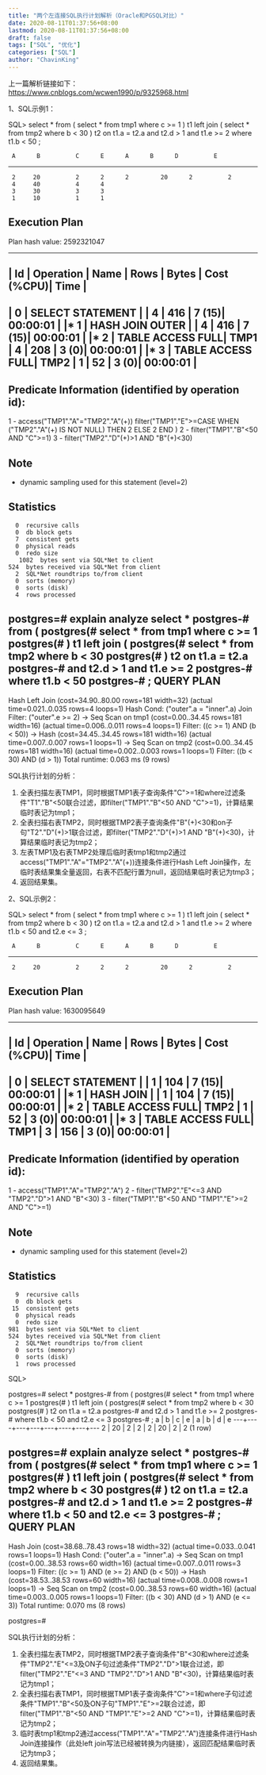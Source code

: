 ```yaml
---
title: "两个左连接SQL执行计划解析（Oracle和PGSQL对比）"
date: 2020-08-11T01:37:56+08:00
lastmod: 2020-08-11T01:37:56+08:00
draft: false
tags: ["SQL", "优化"]
categories: ["SQL"]
author: "ChavinKing"
---
```




上一篇解析链接如下：
https://www.cnblogs.com/wcwen1990/p/9325968.html

1、SQL示例1：

SQL> select * 
from (
select * from tmp1 where c >= 1
) t1 left join (
select * from tmp2 where b < 30
) t2 on t1.a = t2.a 
and t2.d > 1 and t1.e >= 2 
where t1.b < 50 
;

	 A	    B	       C	  E	     A		B	   D	      E
---------- ---------- ---------- ---------- ---------- ---------- ---------- ----------
	 2	   20	       2	  2	     2	       20	   2	      2
	 4	   40	       4	  4
	 3	   30	       3	  3
	 1	   10	       1	  1


Execution Plan
----------------------------------------------------------
Plan hash value: 2592321047

---------------------------------------------------------------------------
| Id  | Operation	   | Name | Rows  | Bytes | Cost (%CPU)| Time	  |
---------------------------------------------------------------------------
|   0 | SELECT STATEMENT   |	  |	4 |   416 |	7  (15)| 00:00:01 |
|*  1 |  HASH JOIN OUTER   |	  |	4 |   416 |	7  (15)| 00:00:01 |
|*  2 |   TABLE ACCESS FULL| TMP1 |	4 |   208 |	3   (0)| 00:00:01 |
|*  3 |   TABLE ACCESS FULL| TMP2 |	1 |    52 |	3   (0)| 00:00:01 |
---------------------------------------------------------------------------

Predicate Information (identified by operation id):
---------------------------------------------------

   1 - access("TMP1"."A"="TMP2"."A"(+))
       filter("TMP1"."E">=CASE	WHEN ("TMP2"."A"(+) IS NOT NULL) THEN 2
	      ELSE 2 END )
   2 - filter("TMP1"."B"<50 AND "C">=1)
   3 - filter("TMP2"."D"(+)>1 AND "B"(+)<30)

Note
-----
   - dynamic sampling used for this statement (level=2)


Statistics
----------------------------------------------------------
	  0  recursive calls
	  0  db block gets
	  7  consistent gets
	  0  physical reads
	  0  redo size
	   1082  bytes sent via SQL*Net to client
	524  bytes received via SQL*Net from client
	  2  SQL*Net roundtrips to/from client
	  0  sorts (memory)
	  0  sorts (disk)
	  4  rows processed


postgres=# explain analyze select * 
postgres-# from (
postgres(# select * from tmp1 where c >= 1
postgres(# ) t1 left join (
postgres(# select * from tmp2 where b < 30
postgres(# ) t2 on t1.a = t2.a 
postgres-# and t2.d > 1 and t1.e >= 2 
postgres-# where t1.b < 50 
postgres-# ;
                                                  QUERY PLAN                                                  
--------------------------------------------------------------------------------------------------------------
 Hash Left Join  (cost=34.90..80.00 rows=181 width=32) (actual time=0.021..0.035 rows=4 loops=1)
   Hash Cond: ("outer".a = "inner".a)
   Join Filter: ("outer".e >= 2)
   ->  Seq Scan on tmp1  (cost=0.00..34.45 rows=181 width=16) (actual time=0.006..0.011 rows=4 loops=1)
         Filter: ((c >= 1) AND (b < 50))
   ->  Hash  (cost=34.45..34.45 rows=181 width=16) (actual time=0.007..0.007 rows=1 loops=1)
         ->  Seq Scan on tmp2  (cost=0.00..34.45 rows=181 width=16) (actual time=0.002..0.003 rows=1 loops=1)
               Filter: ((b < 30) AND (d > 1))
 Total runtime: 0.063 ms
(9 rows)


SQL执行计划的分析：

1) 全表扫描左表TMP1，同时根据TMP1表子查询条件"C">=1和where过滤条件"T1"."B"<50联合过滤，即filter("TMP1"."B"<50 AND "C">=1)，计算结果临时表记为tmp1；
2) 全表扫描右表TMP2，同时根据TMP2表子查询条件"B"(+)<30和on子句"T2"."D"(+)>1联合过滤，即filter("TMP2"."D"(+)>1 AND "B"(+)<30)，计算结果临时表记为tmp2；
3) 左表TMP1及右表TMP2处理后临时表tmp1和tmp2通过access("TMP1"."A"="TMP2"."A"(+))连接条件进行Hash Left Join操作，左临时表结果集全量返回，右表不匹配行置为null，返回结果临时表记为tmp3；
4) 返回结果集。


2、SQL示例2：

SQL> select * 
from (
select * from tmp1 where c >= 1
) t1 left join (
select * from tmp2 where b < 30
) t2 on t1.a = t2.a 
and t2.d > 1 and t1.e >= 2 
where t1.b < 50 and t2.e <= 3 
;

	 A	    B	       C	  E	     A		B	   D	      E
---------- ---------- ---------- ---------- ---------- ---------- ---------- ----------
	 2	   20	       2	  2	     2	       20	   2	      2


Execution Plan
----------------------------------------------------------
Plan hash value: 1630095649

---------------------------------------------------------------------------
| Id  | Operation	   | Name | Rows  | Bytes | Cost (%CPU)| Time	  |
---------------------------------------------------------------------------
|   0 | SELECT STATEMENT   |	  |	1 |   104 |	7  (15)| 00:00:01 |
|*  1 |  HASH JOIN	   |	  |	1 |   104 |	7  (15)| 00:00:01 |
|*  2 |   TABLE ACCESS FULL| TMP2 |	1 |    52 |	3   (0)| 00:00:01 |
|*  3 |   TABLE ACCESS FULL| TMP1 |	3 |   156 |	3   (0)| 00:00:01 |
---------------------------------------------------------------------------

Predicate Information (identified by operation id):
---------------------------------------------------

   1 - access("TMP1"."A"="TMP2"."A")
   2 - filter("TMP2"."E"<=3 AND "TMP2"."D">1 AND "B"<30)
   3 - filter("TMP1"."B"<50 AND "TMP1"."E">=2 AND "C">=1)

Note
-----
   - dynamic sampling used for this statement (level=2)


Statistics
----------------------------------------------------------
	  9  recursive calls
	  0  db block gets
	 15  consistent gets
	  0  physical reads
	  0  redo size
	981  bytes sent via SQL*Net to client
	524  bytes received via SQL*Net from client
	  2  SQL*Net roundtrips to/from client
	  0  sorts (memory)
	  0  sorts (disk)
	  1  rows processed

SQL> 


postgres=# select * 
postgres-# from (
postgres(# select * from tmp1 where c >= 1
postgres(# ) t1 left join (
postgres(# select * from tmp2 where b < 30
postgres(# ) t2 on t1.a = t2.a 
postgres-# and t2.d > 1 and t1.e >= 2 
postgres-# where t1.b < 50 and t2.e <= 3 
postgres-# ;
 a | b  | c | e | a | b  | d | e 
---+----+---+---+---+----+---+---
 2 | 20 | 2 | 2 | 2 | 20 | 2 | 2
(1 row)

postgres=# explain analyze select * 
postgres-# from (
postgres(# select * from tmp1 where c >= 1
postgres(# ) t1 left join (
postgres(# select * from tmp2 where b < 30
postgres(# ) t2 on t1.a = t2.a 
postgres-# and t2.d > 1 and t1.e >= 2 
postgres-# where t1.b < 50 and t2.e <= 3 
postgres-# ;
                                                 QUERY PLAN                                                  
-------------------------------------------------------------------------------------------------------------
 Hash Join  (cost=38.68..78.43 rows=18 width=32) (actual time=0.033..0.041 rows=1 loops=1)
   Hash Cond: ("outer".a = "inner".a)
   ->  Seq Scan on tmp1  (cost=0.00..38.53 rows=60 width=16) (actual time=0.007..0.011 rows=3 loops=1)
         Filter: ((c >= 1) AND (e >= 2) AND (b < 50))
   ->  Hash  (cost=38.53..38.53 rows=60 width=16) (actual time=0.008..0.008 rows=1 loops=1)
         ->  Seq Scan on tmp2  (cost=0.00..38.53 rows=60 width=16) (actual time=0.003..0.005 rows=1 loops=1)
               Filter: ((b < 30) AND (d > 1) AND (e <= 3))
 Total runtime: 0.070 ms
(8 rows)

postgres=# 


SQL执行计划的分析：

1) 全表扫描左表TMP2，同时根据TMP2表子查询条件"B"<30和where过滤条件"TMP2"."E"<=3及ON子句过滤条件"TMP2"."D">1联合过滤，即filter("TMP2"."E"<=3 AND "TMP2"."D">1 AND "B"<30)，计算结果临时表记为tmp1；
2) 全表扫描右表TMP1，同时根据TMP1表子查询条件"C">=1和where子句过滤条件"TMP1"."B"<50及ON子句"TMP1"."E">=2联合过滤，即filter("TMP1"."B"<50 AND "TMP1"."E">=2 AND "C">=1)，计算结果临时表记为tmp2；
3) 临时表tmp1和tmp2通过access("TMP1"."A"="TMP2"."A")连接条件进行Hash Join连接操作（此处left join写法已经被转换为内链接），返回匹配结果临时表记为tmp3；
4) 返回结果集。